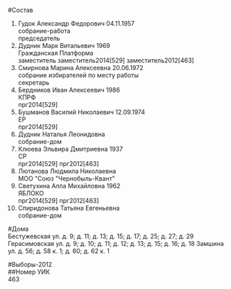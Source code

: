 #Состав  
1. Гудок Александр Федорович 04.11.1957  
    собрание-работа  
    председатель  
2. Дудник Марк Витальевич 1969  
    Гражданская Платформа  
    заместитель заместитель2014[529] заместитель2012[463]  
3. Смирнова Марина Алексеевна 20.06.1972  
    собрание избирателей по месту работы  
    секретарь  
4. Бердников Иван Алексеевич 1986  
    КПРФ  
    прг2014[529]  
5. Бушманов Василий Николаевич 12.09.1974  
    ЕР  
    прг2014[529]  
6. Дудник Наталья Леонидовна  
    собрание-дом  
7. Клюева Эльвира Дмитриевна 1937  
    СР  
    прг2014[529] прг2012[463]  
8. Лютанова Людмила Николаевна  
    МОО "Союз "Чернобыль-Квант"  
9. Светухина Алла Михайловна 1962  
    ЯБЛОКО  
    прг2014[529] прг2012[463]  
10. Спиридонова Татьяна Евгеньевна  
    собрание-дом  
  
#Дома  
Бестужевская ул. д. 9; д. 11; д. 13; д. 15; д. 17; д. 25; д. 27; д. 29 Герасимовская ул. д. 9; д. 10; д. 11; д. 12; д. 13; д. 15; д. 16; д. 18 Замшина ул. д. 56; д. 58 к. 1; д. 60; д. 62 к. 1  
  
#Выборы-2012  
##Номер УИК  
463  
